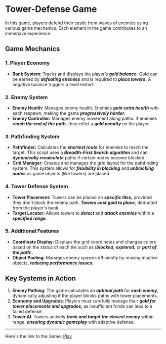 # Tower-Defense Game

In this game, players defend their castle from waves of enemies using various game mechanics. Each element in the game contributes to an immersive experience.

## Game Mechanics

### 1. **Player Economy**
   - **Bank System:** Tracks and displays the player’s ***gold balance.*** Gold can be earned by ***defeating enemies*** and is required to ***place towers.*** A negative balance triggers a level restart.
   
### 2. **Enemy System**
   - **Enemy Health:** Manages enemy health. Enemies ***gain extra health*** with each respawn, making the game ***progressively harder.***
   - **Enemy Controller:** Manages enemy movement along paths. If enemies ***reach the end of the path,*** they inflict a ***gold penalty*** on the player.
   
### 3. **Pathfinding System**
   - **Pathfinder:** Calculates the ***shortest route*** for enemies to reach the target. This script uses a ***Breadth-First Search algorithm*** and can ***dynamically recalculate*** paths if certain nodes become blocked.
   - **Grid Manager:** Creates and manages the grid layout for the pathfinding system. This system allows for ***flexibility in blocking*** and ***unblocking nodes*** as game objects (like towers) are placed.

### 4. **Tower Defense System**
   - **Tower Placement:** Towers can be placed on ***specific tiles,*** provided they don't block the enemy path. ***Towers cost gold to place,*** deducted from the player's bank.
   - **Target Locator:** Allows towers to ***detect*** and ***attack enemies*** within a ***specified range.***
   
### 5. **Additional Features**
   - **Coordinate Display:** Displays the grid coordinates and changes colors based on the status of each tile such as (***blocked, explored,*** or ***part of the path***).
   - **Object Pooling:** Manages enemy spawns efficiently by reusing inactive objects, ***reducing performance issues.***

## Key Systems in Action

1. **Enemy Pathing**: The game calculates an ***optimal path*** for ***each enemy,*** dynamically adjusting if the player blocks paths with tower placements.
2. **Economy and Upgrades**: Players must carefully manage their ***gold for tower placements and upgrades,*** as insufficient funds can lead to a failed defense.
3. **Tower AI**: Towers actively ***track and target the closest enemy*** within range, ***ensuring dynamic gameplay*** with adaptive defense.
___

Here´s the link to the Game:
[Play](https://play.unity.com/en/games/42306245-fb60-454f-bf1e-5a079017f6f6/tower-defense)
